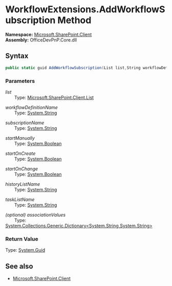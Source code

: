 # WorkflowExtensions.AddWorkflowSubscription Method  
**Namespace:** [Microsoft.SharePoint.Client](Microsoft.SharePoint.Client.md)  
**Assembly:** OfficeDevPnP.Core.dll  
## Syntax
```C#
public static guid AddWorkflowSubscription(List list,String workflowDefinitionName,String subscriptionName,Boolean startManually,Boolean startOnCreate,Boolean startOnChange,String historyListName,String taskListName,Dictionary<String, String> associationValues)
```
### Parameters
*list*  
&emsp;&emsp;Type: [Microsoft.SharePoint.Client.List](Microsoft.SharePoint.Client.List.md) 
&emsp;&emsp;  
  
*workflowDefinitionName*  
&emsp;&emsp;Type: [System.String](System.String.md) 
&emsp;&emsp;  
  
*subscriptionName*  
&emsp;&emsp;Type: [System.String](System.String.md) 
&emsp;&emsp;  
  
*startManually*  
&emsp;&emsp;Type: [System.Boolean](System.Boolean.md) 
&emsp;&emsp;  
  
*startOnCreate*  
&emsp;&emsp;Type: [System.Boolean](System.Boolean.md) 
&emsp;&emsp;  
  
*startOnChange*  
&emsp;&emsp;Type: [System.Boolean](System.Boolean.md) 
&emsp;&emsp;  
  
*historyListName*  
&emsp;&emsp;Type: [System.String](System.String.md) 
&emsp;&emsp;  
  
*taskListName*  
&emsp;&emsp;Type: [System.String](System.String.md) 
&emsp;&emsp;  
  
*(optional) associationValues*  
&emsp;&emsp;Type: [System.Collections.Generic.Dictionary<System.String,System.String>](System.Collections.Generic.Dictionary<System.String,System.String>.md) 
&emsp;&emsp;  
  
### Return Value
Type: [System.Guid](System.Guid.md)  

## See also
- [Microsoft.SharePoint.Client](Microsoft.SharePoint.Client.md)
